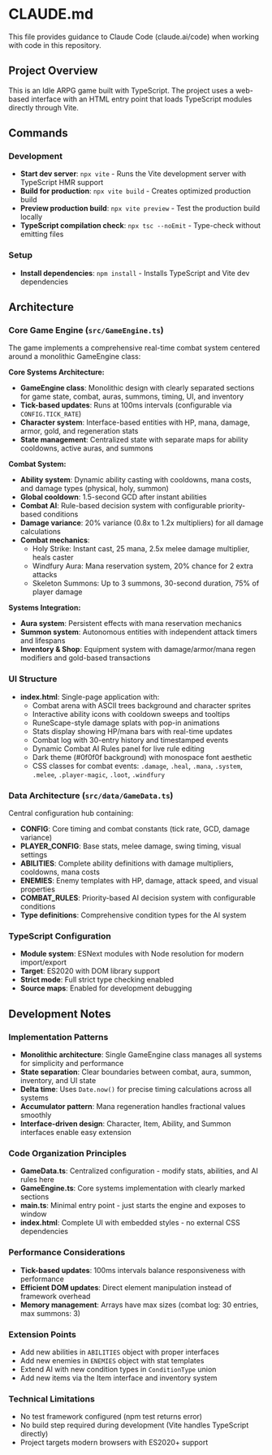 # CLAUDE.md

This file provides guidance to Claude Code (claude.ai/code) when working with code in this repository.

## Project Overview

This is an Idle ARPG game built with TypeScript. The project uses a web-based interface with an HTML entry point that loads TypeScript modules directly through Vite.

## Commands

### Development
- **Start dev server**: `npx vite` - Runs the Vite development server with TypeScript HMR support
- **Build for production**: `npx vite build` - Creates optimized production build
- **Preview production build**: `npx vite preview` - Test the production build locally
- **TypeScript compilation check**: `npx tsc --noEmit` - Type-check without emitting files

### Setup
- **Install dependencies**: `npm install` - Installs TypeScript and Vite dev dependencies

## Architecture

### Core Game Engine (`src/GameEngine.ts`)
The game implements a comprehensive real-time combat system centered around a monolithic GameEngine class:

**Core Systems Architecture:**
- **GameEngine class**: Monolithic design with clearly separated sections for game state, combat, auras, summons, timing, UI, and inventory
- **Tick-based updates**: Runs at 100ms intervals (configurable via `CONFIG.TICK_RATE`)
- **Character system**: Interface-based entities with HP, mana, damage, armor, gold, and regeneration stats
- **State management**: Centralized state with separate maps for ability cooldowns, active auras, and summons

**Combat System:**
- **Ability system**: Dynamic ability casting with cooldowns, mana costs, and damage types (physical, holy, summon)
- **Global cooldown**: 1.5-second GCD after instant abilities
- **Combat AI**: Rule-based decision system with configurable priority-based conditions
- **Damage variance**: 20% variance (0.8x to 1.2x multipliers) for all damage calculations
- **Combat mechanics**:
  - Holy Strike: Instant cast, 25 mana, 2.5x melee damage multiplier, heals caster
  - Windfury Aura: Mana reservation system, 20% chance for 2 extra attacks
  - Skeleton Summons: Up to 3 summons, 30-second duration, 75% of player damage

**Systems Integration:**
- **Aura system**: Persistent effects with mana reservation mechanics
- **Summon system**: Autonomous entities with independent attack timers and lifespans
- **Inventory & Shop**: Equipment system with damage/armor/mana regen modifiers and gold-based transactions

### UI Structure
- **index.html**: Single-page application with:
  - Combat arena with ASCII trees background and character sprites
  - Interactive ability icons with cooldown sweeps and tooltips
  - RuneScape-style damage splats with pop-in animations
  - Stats display showing HP/mana bars with real-time updates
  - Combat log with 30-entry history and timestamped events
  - Dynamic Combat AI Rules panel for live rule editing
  - Dark theme (#0f0f0f background) with monospace font aesthetic
  - CSS classes for combat events: `.damage`, `.heal`, `.mana`, `.system`, `.melee`, `.player-magic`, `.loot`, `.windfury`

### Data Architecture (`src/data/GameData.ts`)
Central configuration hub containing:
- **CONFIG**: Core timing and combat constants (tick rate, GCD, damage variance)
- **PLAYER_CONFIG**: Base stats, melee damage, swing timing, visual settings
- **ABILITIES**: Complete ability definitions with damage multipliers, cooldowns, mana costs
- **ENEMIES**: Enemy templates with HP, damage, attack speed, and visual properties
- **COMBAT_RULES**: Priority-based AI decision system with configurable conditions
- **Type definitions**: Comprehensive condition types for the AI system

### TypeScript Configuration
- **Module system**: ESNext modules with Node resolution for modern import/export
- **Target**: ES2020 with DOM library support
- **Strict mode**: Full strict type checking enabled
- **Source maps**: Enabled for development debugging

## Development Notes

### Implementation Patterns
- **Monolithic architecture**: Single GameEngine class manages all systems for simplicity and performance
- **State separation**: Clear boundaries between combat, aura, summon, inventory, and UI state
- **Delta time**: Uses `Date.now()` for precise timing calculations across all systems
- **Accumulator pattern**: Mana regeneration handles fractional values smoothly
- **Interface-driven design**: Character, Item, Ability, and Summon interfaces enable easy extension

### Code Organization Principles
- **GameData.ts**: Centralized configuration - modify stats, abilities, and AI rules here
- **GameEngine.ts**: Core systems implementation with clearly marked sections
- **main.ts**: Minimal entry point - just starts the engine and exposes to window
- **index.html**: Complete UI with embedded styles - no external CSS dependencies

### Performance Considerations
- **Tick-based updates**: 100ms intervals balance responsiveness with performance
- **Efficient DOM updates**: Direct element manipulation instead of framework overhead
- **Memory management**: Arrays have max sizes (combat log: 30 entries, max summons: 3)

### Extension Points
- Add new abilities in `ABILITIES` object with proper interfaces
- Add new enemies in `ENEMIES` object with stat templates
- Extend AI with new condition types in `ConditionType` union
- Add new items via the Item interface and inventory system

### Technical Limitations
- No test framework configured (npm test returns error)
- No build step required during development (Vite handles TypeScript directly)
- Project targets modern browsers with ES2020+ support